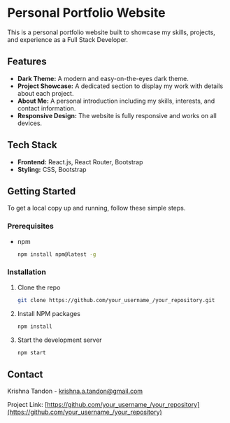 # Personal Portfolio Website

This is a personal portfolio website built to showcase my skills, projects, and experience as a Full Stack Developer.

## Features

- **Dark Theme:** A modern and easy-on-the-eyes dark theme.
- **Project Showcase:** A dedicated section to display my work with details about each project.
- **About Me:** A personal introduction including my skills, interests, and contact information.
- **Responsive Design:** The website is fully responsive and works on all devices.

## Tech Stack

- **Frontend:** React.js, React Router, Bootstrap
- **Styling:** CSS, Bootstrap

## Getting Started

To get a local copy up and running, follow these simple steps.

### Prerequisites

- npm
  ```sh
  npm install npm@latest -g
  ```

### Installation

1. Clone the repo
   ```sh
   git clone https://github.com/your_username_/your_repository.git
   ```
2. Install NPM packages
   ```sh
   npm install
   ```
3. Start the development server
   ```sh
   npm start
   ```

## Contact

Krishna Tandon - krishna.a.tandon@gmail.com

Project Link: [https://github.com/your_username_/your_repository](https://github.com/your_username_/your_repository)